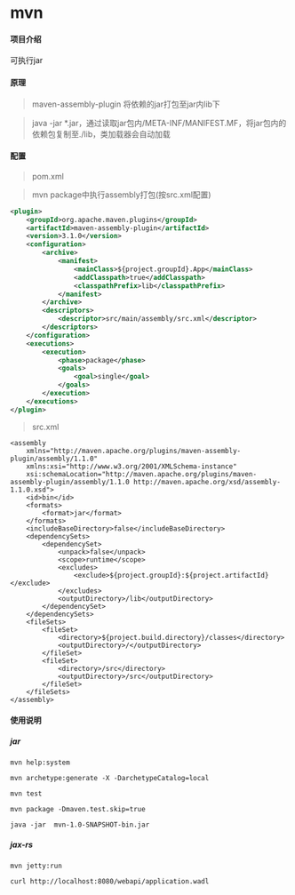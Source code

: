 # mvn

#### 项目介绍
可执行jar

#### 原理
> maven-assembly-plugin 将依赖的jar打包至jar内lib下

> java -jar *.jar，通过读取jar包内/META-INF/MANIFEST.MF，将jar包内的依赖包复制至./lib，类加载器会自动加载

#### 配置

> pom.xml 

> mvn package中执行assembly打包(按src.xml配置)

~~~ xml
<plugin>
	<groupId>org.apache.maven.plugins</groupId>
	<artifactId>maven-assembly-plugin</artifactId>
	<version>3.1.0</version>
	<configuration>
		<archive>
			<manifest>
				<mainClass>${project.groupId}.App</mainClass>
				<addClasspath>true</addClasspath>
				<classpathPrefix>lib</classpathPrefix>
			</manifest>
		</archive>
		<descriptors>
			<descriptor>src/main/assembly/src.xml</descriptor>
		</descriptors>
	</configuration>
	<executions>
		<execution>
			<phase>package</phase>
			<goals>
				<goal>single</goal>
			</goals>
		</execution>
	</executions>
</plugin>
~~~

> src.xml

~~~
<assembly
	xmlns="http://maven.apache.org/plugins/maven-assembly-plugin/assembly/1.1.0"
	xmlns:xsi="http://www.w3.org/2001/XMLSchema-instance"
	xsi:schemaLocation="http://maven.apache.org/plugins/maven-assembly-plugin/assembly/1.1.0 http://maven.apache.org/xsd/assembly-1.1.0.xsd">
	<id>bin</id>
	<formats>
		<format>jar</format>
	</formats>
	<includeBaseDirectory>false</includeBaseDirectory>
	<dependencySets>
		<dependencySet>
			<unpack>false</unpack>
			<scope>runtime</scope>
			<excludes>
				<exclude>${project.groupId}:${project.artifactId}</exclude>
			</excludes>
			<outputDirectory>/lib</outputDirectory>
		</dependencySet>
	</dependencySets>
	<fileSets>
		<fileSet>
			<directory>${project.build.directory}/classes</directory>
			<outputDirectory>/</outputDirectory>
		</fileSet>
		<fileSet>
			<directory>/src</directory>
			<outputDirectory>/src</outputDirectory>
		</fileSet>
	</fileSets>
</assembly>
~~~

#### 使用说明

##### jar

~~~
mvn help:system

mvn archetype:generate -X -DarchetypeCatalog=local

mvn test

mvn package -Dmaven.test.skip=true  
~~~

~~~
java -jar  mvn-1.0-SNAPSHOT-bin.jar
~~~

##### jax-rs
~~~
mvn jetty:run

curl http://localhost:8080/webapi/application.wadl
~~~